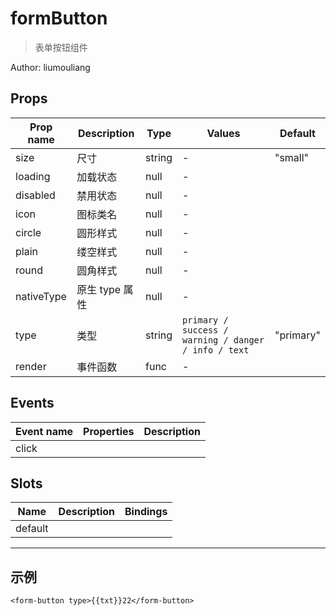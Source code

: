 # formButton

> 表单按钮组件

Author: liumouliang

## Props

| Prop name  | Description    | Type   | Values                                               | Default   |
| ---------- | -------------- | ------ | ---------------------------------------------------- | --------- |
| size       | 尺寸           | string | -                                                    | "small"   |
| loading    | 加载状态       | null   | -                                                    |           |
| disabled   | 禁用状态       | null   | -                                                    |           |
| icon       | 图标类名       | null   | -                                                    |           |
| circle     | 圆形样式       | null   | -                                                    |           |
| plain      | 缕空样式       | null   | -                                                    |           |
| round      | 圆角样式       | null   | -                                                    |           |
| nativeType | 原生 type 属性 | null   | -                                                    |           |
| type       | 类型           | string | `primary / success / warning / danger / info / text` | "primary" |
| render     | 事件函数       | func   | -                                                    |           |

## Events

| Event name | Properties | Description |
| ---------- | ---------- | ----------- |
| click      |            |

## Slots

| Name    | Description | Bindings |
| ------- | ----------- | -------- |
| default |             |          |

---

## 示例

```vue
<form-button type>{{txt}}22</form-button>
```
